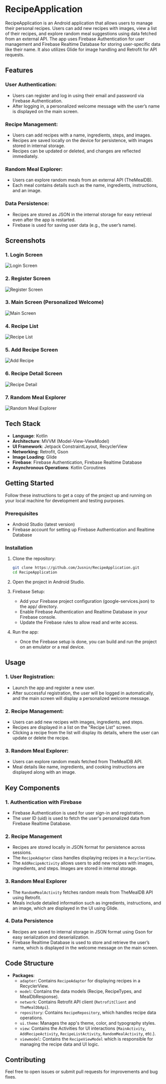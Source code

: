 
# RecipeApplication

RecipeApplication is an Android application that allows users to manage their personal recipes. Users can add new recipes with images, view a list of their recipes, and explore random meal suggestions using data fetched from an external API. The app uses Firebase Authentication for user management and Firebase Realtime Database for storing user-specific data like their name. It also utilizes Glide for image handling and Retrofit for API requests.

## Features

### User Authentication:
- Users can register and log in using their email and password via Firebase Authentication.
- After logging in, a personalized welcome message with the user’s name is displayed on the main screen.

### Recipe Management:
- Users can add recipes with a name, ingredients, steps, and images.
- Recipes are saved locally on the device for persistence, with images stored in internal storage.
- Recipes can be updated or deleted, and changes are reflected immediately.

### Random Meal Explorer:
- Users can explore random meals from an external API (TheMealDB).
- Each meal contains details such as the name, ingredients, instructions, and an image.

### Data Persistence:
- Recipes are stored as JSON in the internal storage for easy retrieval even after the app is restarted.
- Firebase is used for saving user data (e.g., the user’s name).

## Screenshots

### 1. Login Screen
![Login Screen](screenshots/login_screen.png)

### 2. Register Screen
![Register Screen](screenshots/register_screen.png)

### 3. Main Screen (Personalized Welcome)
![Main Screen](screenshots/main_screen.png)

### 4. Recipe List
![Recipe List](screenshots/recipe_list.png)

### 5. Add Recipe Screen
![Add Recipe](screenshots/add_recipe.png)

### 6. Recipe Detail Screen
![Recipe Detail](screenshots/recipe_detail.png)

### 7. Random Meal Explorer
![Random Meal Explorer](screenshots/random_meal.png)

## Tech Stack
- **Language**: Kotlin
- **Architecture**: MVVM (Model-View-ViewModel)
- **UI Framework**: Jetpack ConstraintLayout, RecyclerView
- **Networking**: Retrofit, Gson
- **Image Loading**: Glide
- **Firebase**: Firebase Authentication, Firebase Realtime Database
- **Asynchronous Operations**: Kotlin Coroutines

## Getting Started

Follow these instructions to get a copy of the project up and running on your local machine for development and testing purposes.

### Prerequisites
- Android Studio (latest version)
- Firebase account for setting up Firebase Authentication and Realtime Database

### Installation

1. Clone the repository:
    ```bash
    git clone https://github.com/Jusnin/RecipeApplication.git
    cd RecipeApplication
    ```

2. Open the project in Android Studio.

3. Firebase Setup:
    - Add your Firebase project configuration (google-services.json) to the app/ directory.
    - Enable Firebase Authentication and Realtime Database in your Firebase console.
    - Update the Firebase rules to allow read and write access.

4. Run the app:
    - Once the Firebase setup is done, you can build and run the project on an emulator or a real device.

## Usage

### 1. User Registration:
- Launch the app and register a new user.
- After successful registration, the user will be logged in automatically, and the main screen will display a personalized welcome message.

### 2. Recipe Management:
- Users can add new recipes with images, ingredients, and steps.
- Recipes are displayed in a list on the "Recipe List" screen.
- Clicking a recipe from the list will display its details, where the user can update or delete the recipe.

### 3. Random Meal Explorer:
- Users can explore random meals fetched from TheMealDB API.
- Meal details like name, ingredients, and cooking instructions are displayed along with an image.

## Key Components

### 1. Authentication with Firebase
- Firebase Authentication is used for user sign-in and registration.
- The user ID (uid) is used to fetch the user's personalized data from Firebase Realtime Database.

### 2. Recipe Management
- Recipes are stored locally in JSON format for persistence across sessions.
- The `RecipeAdapter` class handles displaying recipes in a `RecyclerView`.
- The `AddRecipeActivity` allows users to add new recipes with images, ingredients, and steps. Images are stored in internal storage.

### 3. Random Meal Explorer
- The `RandomMealActivity` fetches random meals from TheMealDB API using Retrofit.
- Meals include detailed information such as ingredients, instructions, and an image, which are displayed in the UI using Glide.

### 4. Data Persistence
- Recipes are saved to internal storage in JSON format using Gson for easy serialization and deserialization.
- Firebase Realtime Database is used to store and retrieve the user’s name, which is displayed in the welcome message on the main screen.

## Code Structure

- **Packages**:
    - `adapter`: Contains `RecipeAdapter` for displaying recipes in a RecyclerView.
    - `model`: Contains the data models (Recipe, RecipeTypes, and MealDbResponse).
    - `network`: Contains Retrofit API client (`RetrofitClient` and `TheMealDbApi`).
    - `repository`: Contains `RecipeRepository`, which handles recipe data operations.
    - `ui.theme`: Manages the app's theme, color, and typography styles.
    - `view`: Contains the Activities for UI interactions (`MainActivity`, `AddRecipeActivity`, `RecipeListActivity`, `RandomMealActivity`, etc.).
    - `viewmodel`: Contains the `RecipeViewModel` which is responsible for managing the recipe data and UI logic.

## Contributing

Feel free to open issues or submit pull requests for improvements and bug fixes.
